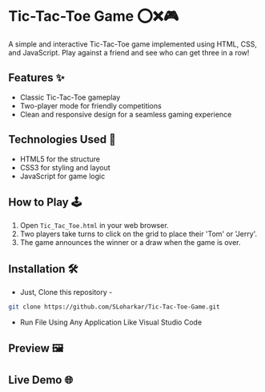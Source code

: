 # Tic-Tac-Toe Game ⭕❌🎮

A simple and interactive Tic-Tac-Toe game implemented using HTML, CSS, and JavaScript. Play against a friend and see who can get three in a row!


## Features ✨

- Classic Tic-Tac-Toe gameplay
- Two-player mode for friendly competitions
- Clean and responsive design for a seamless gaming experience

## Technologies Used 🚀

- HTML5 for the structure
- CSS3 for styling and layout
- JavaScript for game logic

## How to Play 🕹️

1. Open `Tic_Tac_Toe.html` in your web browser.
2. Two players take turns to click on the grid to place their 'Tom' or 'Jerry'.
3. The game announces the winner or a draw when the game is over.

## Installation 🛠️
- Just, Clone this repository - 
````bash 
git clone https://github.com/SLoharkar/Tic-Tac-Toe-Game.git
````
- Run File Using Any Application Like Visual Studio Code

## Preview 🖼️


## Live Demo 🌐

